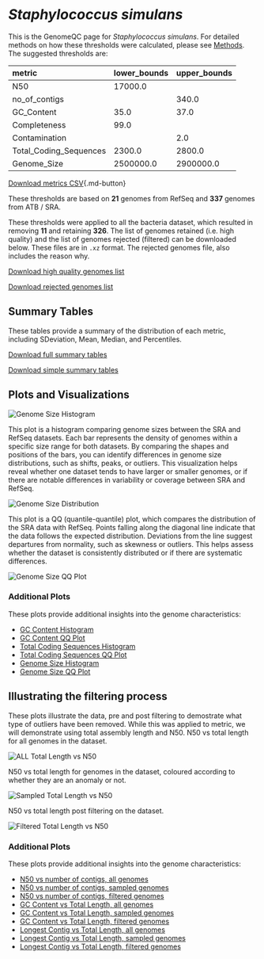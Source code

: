 # *Staphylococcus simulans*

This is the GenomeQC page for *Staphylococcus simulans*. For detailed methods on how these thresholds were calculated, please see [Methods](../../methods.md).
The suggested thresholds are: 

| metric                 | lower_bounds   | upper_bounds   |
|:-----------------------|:---------------|:---------------|
| N50                    | 17000.0        |                |
| no_of_contigs          |                | 340.0          |
| GC_Content             | 35.0           | 37.0           |
| Completeness           | 99.0           |                |
| Contamination          |                | 2.0            |
| Total_Coding_Sequences | 2300.0         | 2800.0         |
| Genome_Size            | 2500000.0      | 2900000.0      |

[Download metrics CSV](Staphylococcus_simulans_metrics.csv){.md-button}


These thresholds are based on **21** genomes from RefSeq and **337** genomes from ATB / SRA.

These thresholds were applied to all the bacteria dataset, which resulted in removing **11** and retaining **326**.
The list of genomes retained (i.e. high quality) and the list of genomes rejected (filtered) can be downloaded below. These files are in `.xz` format. The rejected genomes file, also includes the reason why.

[Download high quality genomes list](Staphylococcus_simulans_high_quality_genomes.csv.xz)


[Download rejected genomes list](Staphylococcus_simulans_filtered_out_genomes.csv.xz)



## Summary Tables
These tables provide a summary of the distribution of each metric, including SDeviation, Mean, Median, and Percentiles.

[Download full summary tables](summary.csv)

[Download simple summary tables](selected_summary.csv)

## Plots and Visualizations

![Genome Size Histogram](Genome_Size_refseq_histogram_kde.png)

This plot is a histogram comparing genome sizes between the SRA and RefSeq datasets. Each bar represents the density of genomes within a specific size range for both datasets. By comparing the shapes and positions of the bars, you can identify differences in genome size distributions, such as shifts, peaks, or outliers. This visualization helps reveal whether one dataset tends to have larger or smaller genomes, or if there are notable differences in variability or coverage between SRA and RefSeq.

![Genome Size Distribution](Genome_Size_refseq_histogram_kde.png)

This plot is a QQ (quantile-quantile) plot, which compares the distribution of the SRA data with RefSeq. Points falling along the diagonal line indicate that the data follows the expected distribution. Deviations from the line suggest departures from normality, such as skewness or outliers. This helps assess whether the dataset is consistently distributed or if there are systematic differences.

![Genome Size QQ Plot](Genome_Size_refseq_qqplot.png)

### Additional Plots

These plots provide additional insights into the genome characteristics:

- [GC Content Histogram](GC_Content_refseq_histogram_kde.png)
- [GC Content QQ Plot](GC_Content_refseq_qqplot.png)
- [Total Coding Sequences Histogram](Total_Coding_Sequences_refseq_histogram_kde.png)
- [Total Coding Sequences QQ Plot](Total_Coding_Sequences_refseq_qqplot.png)
- [Genome Size Histogram](Genome_Size_refseq_histogram_kde.png)
- [Genome Size QQ Plot](Genome_Size_refseq_qqplot.png)
## Illustrating the filtering process
These plots illustrate the data, pre and post filtering to demostrate what type of outliers have been removed. While this was applied to metric, we will demonstrate using total assembly length and N50.
N50 vs total length for all genomes in the dataset.

![ALL Total Length vs N50](Staphylococcus_simulans_all_total_length_N50.png)

N50 vs total length for genomes in the dataset, coloured according to whether they are an anomaly or not.

![Sampled Total Length vs N50](Staphylococcus_simulans_sample_total_length_N50.png)

N50 vs total length post filtering on the dataset.

![Filtered Total Length vs N50](Staphylococcus_simulans_filt_total_length_N50.png)

### Additional Plots

These plots provide additional insights into the genome characteristics:

- [N50 vs number of contigs, all genomes](Staphylococcus_simulans_all_N50_number.png)
- [N50 vs number of contigs, sampled genomes](Staphylococcus_simulans_sample_N50_number.png)
- [N50 vs number of contigs, filtered genomes](Staphylococcus_simulans_filt_N50_number.png)
- [GC Content vs Total Length, all genomes](Staphylococcus_simulans_all_total_length_GC_Content.png)
- [GC Content vs Total Length, sampled genomes](Staphylococcus_simulans_sample_total_length_GC_Content.png)
- [GC Content vs Total Length, filtered genomes](Staphylococcus_simulans_filt_total_length_GC_Content.png)
- [Longest Contig vs Total Length, all genomes](Staphylococcus_simulans_all_total_length_longest.png)
- [Longest Contig vs Total Length, sampled genomes](Staphylococcus_simulans_sample_total_length_longest.png)
- [Longest Contig vs Total Length, filtered genomes](Staphylococcus_simulans_filt_total_length_longest.png)
